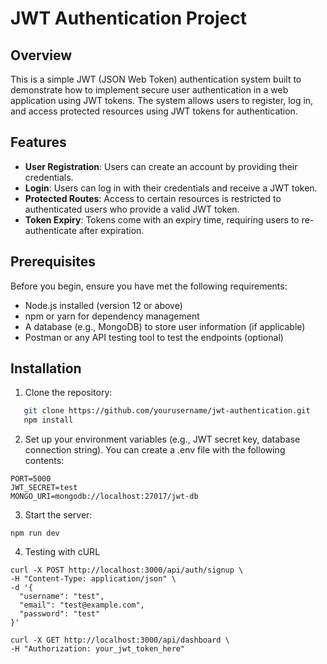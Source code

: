 # JWT Authentication Project

## Overview

This is a simple JWT (JSON Web Token) authentication system built to demonstrate how to implement secure user authentication in a web application using JWT tokens. The system allows users to register, log in, and access protected resources using JWT tokens for authentication.

## Features

- **User Registration**: Users can create an account by providing their credentials.
- **Login**: Users can log in with their credentials and receive a JWT token.
- **Protected Routes**: Access to certain resources is restricted to authenticated users who provide a valid JWT token.
- **Token Expiry**: Tokens come with an expiry time, requiring users to re-authenticate after expiration.

## Prerequisites

Before you begin, ensure you have met the following requirements:

- Node.js installed (version 12 or above)
- npm or yarn for dependency management
- A database (e.g., MongoDB) to store user information (if applicable)
- Postman or any API testing tool to test the endpoints (optional)

## Installation

1. Clone the repository:
```bash
   git clone https://github.com/yourusername/jwt-authentication.git
   npm install
```

2. Set up your environment variables (e.g., JWT secret key, database connection string). You can create a .env file with the following contents:
```
PORT=5000
JWT_SECRET=test
MONGO_URI=mongodb://localhost:27017/jwt-db
```

3. Start the server:
```
npm run dev
```

4. Testing with cURL
```
curl -X POST http://localhost:3000/api/auth/signup \
-H "Content-Type: application/json" \
-d '{
  "username": "test",
  "email": "test@example.com",
  "password": "test"
}'

curl -X GET http://localhost:3000/api/dashboard \
-H "Authorization: your_jwt_token_here"

```

